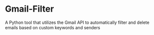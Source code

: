 # Gmail-Filter
A Python tool that utilizes the Gmail API to automatically filter and delete emails based on custom keywords and senders
